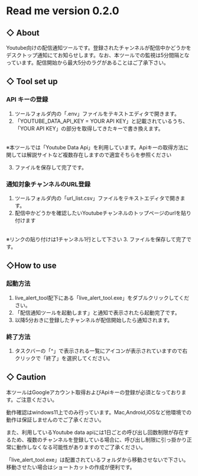# Read me version 0.2.0
## ◇ About
  Youtube向けの配信通知ツールです。登録されたチャンネルが配信中かどうかをデスクトップ通知にてお知らせします。なお、本ツールでの監視は5分間隔となっています。配信開始から最大5分のラグがあることはご了承下さい。

## ◇ Tool set up
### API キーの登録
1. ツールフォルダ内の「.env」ファイルをテキストエディタで開きます。
2. 「YOUTUBE_DATA_API_KEY = YOUR API KEY」と記載されているうち、「YOUR API KEY」の部分を取得してきたキーで書き換えます。
<br>
※本ツールでは「Youtube Data Api」を利用しています。Apiキーの取得方法に関しては解説サイトなど複数存在しますので適宜そちらを参照ください

3. ファイルを保存して完了です。

### 通知対象チャンネルのURL登録
1. ツールフォルダ内の「url_list.csv」ファイルをテキストエディタで開きます。
2. 配信中かどうかを確認したいYoutubeチャンネルのトップページのurlを貼り付けます
  <br>
  ※リンクの貼り付けは1チャンネル1行として下さい
3. ファイルを保存して完了です。

## ◇How to use
### 起動方法
1. live_alert_tool配下にある「live_alert_tool.exe」をダブルクリックしてください。
2. 「配信通知ツールを起動します」と通知で表示されたら起動完了です。
3. 以降5分おきに登録したチャンネルが配信開始したら通知されます。

### 終了方法
1. タスクバーの「^」で表示される一覧にアイコンが表示されていますので右クリックで「終了」を選択してください。

## ◇ Caution
  本ツールはGoogleアカウント取得およびApiキーの登録が必須となっております。ご注意ください。

  動作確認はwindows11上でのみ行っています。Mac,Android,iOSなど他環境での動作は保証しませんのでご了承ください。

  また、利用しているYoutube data apiには1日ごとの呼び出し回数制限が存在するため、複数のチャンネルを登録している場合に、呼び出し制限に引っ掛かり正常に動作しなくなる可能性がありますのでご了承ください。

  「live_alert_tool.exe」は配置されているフォルダから移動させないで下さい。移動させたい場合はショートカットの作成が便利です。 